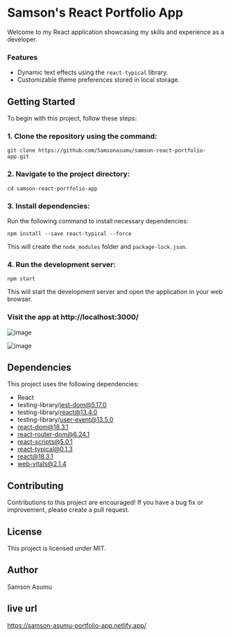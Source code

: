  # Samson's React Portfolio App

Welcome to my React application showcasing my skills and experience as a developer.
### Features

* Dynamic text effects using the `react-typical` library.
* Customizable theme preferences stored in local storage.

## Getting Started

To begin with this project, follow these steps:

### 1. Clone the repository using the command:

```
git clone https://github.com/Samsonasumu/samson-react-portfolio-app.git
```

### 2. Navigate to the project directory:

```
cd samson-react-portfolio-app
```

### 3. Install dependencies:

Run the following command to install necessary dependencies:

```
npm install --save react-typical --force
```

This will create the `node_modules` folder and `package-lock.json`.

### 4. Run the development server:

```
npm start
```

This will start the development server and open the application in your web browser.

### Visit the app at http://localhost:3000/
![image](https://github.com/Samsonasumu/samson-react-portfolio-app/assets/99386103/86c358bf-5f32-4bb2-b440-025003b5b575)

![image](https://github.com/Samsonasumu/samson-react-portfolio-app/assets/99386103/38424d21-13a2-400c-8bf6-9f1cf65c5503)

## Dependencies

This project uses the following dependencies:

- React
- testing-library/jest-dom@5.17.0
- testing-library/react@13.4.0
- testing-library/user-event@13.5.0
- react-dom@18.3.1
- react-router-dom@6.24.1
- react-scripts@5.0.1
- react-typical@0.1.3
- react@18.3.1
- web-vitals@2.1.4

## Contributing

Contributions to this project are encouraged! If you have a bug fix or improvement, please create a pull request.

## License

This project is licensed under MIT.

## Author

Samson Asumu


## live url

https://samson-asumu-portfolio-app.netlify.app/
